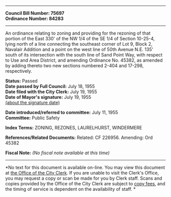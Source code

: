 * * * * *  
  
**Council Bill Number: [](#h0)[](#h2)75697**   
**Ordinance Number: 84283**  
  
* * * * *  
  
An ordinance relating to zoning and providing for the rezoning of that portion of the East 330' of the NW 1/4 of the SE 1/4 of Section 10-25-4, lying north of a line connecting the southeast corner of Lot 9, Block 2, Navalair Addition and a point on the west line of 50th Avenue N.E. 135' south of its intersection with the south line of Sand Point Way, with respect to Use and Area District, and amending Ordinance No. 45382, as amended by adding thereto two new sections numbered 2-404 and 17-298, respectively.  
  
**Status:** Passed   
**Date passed by Full Council:** July 18, 1955   
**Date filed with the City Clerk:** July 19, 1955   
**Date of Mayor's signature:** July 19, 1955   
[(about the signature date)](/~public/approvaldate.htm)   
  
  
**Date introduced/referred to committee:** July 11, 1955   
**Committee:** Public Safety   
  
**Index Terms:** ZONING, REZONES, LAURELHURST, WINDERMERE  
  
**References/Related Documents:** Related: CF 226956. Amending: Ord 45382  
  
**Fiscal Note:** *(No fiscal note available at this time)*  
  
* * * * *  
  
*No text for this document is available on-line. You may view this document at [the Office of the City Clerk](http://www.seattle.gov/leg/clerk/contactUs.htm). If you are unable to visit the Clerk's Office, you may request a copy or scan be made for you by Clerk staff. Scans and copies provided by the Office of the City Clerk are subject to [copy fees](http://clerk.seattle.gov/~public/clerkfees.htm), and the timing of service is dependent on the availability of staff. *  
  
  
